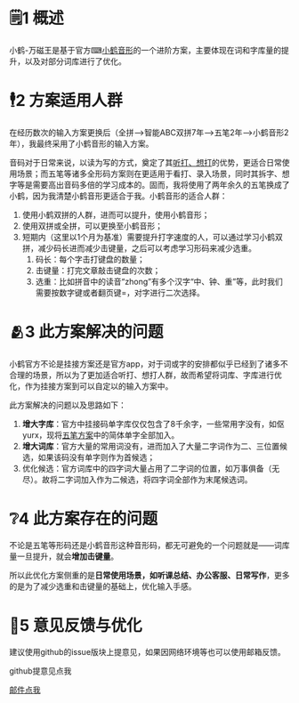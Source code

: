 # 🗒1 概述

小鹤-万磁王是基于官方⌨[小鹤音形](https://google.tigermed.net/url?sa=t&rct=j&q=&esrc=s&source=web&cd=&cad=rja&uact=8&ved=2ahUKEwil3faz5vCFAxVPi68BHQicAt8QFnoECBcQAQ&url=https%3A%2F%2Fflypy.com%2F&usg=AOvVaw3gBahnwrM4WIiTnS9C_eh9&opi=89978449)的一个进阶方案，主要体现在词和字库量的提升，以及对部分词库进行了优化。

# 🕴2 方案适用人群

在经历数次的输入方案更换后（全拼-->智能ABC双拼7年-->五笔2年-->小鹤音形2年），我最终采用了小鹤音形的输入方案。

音码对于日常来说，以读为写的方式，奠定了其<u>听打、想打</u>的优势，更适合日常使用场景；而五笔等诸多全形码方案则在更适用于看打、录入场景，同时其拆字、想字等是需要高出音码多倍的学习成本的。固而，我将使用了两年余久的五笔换成了小鹤，因为我清楚小鹤音形更适合于我。小鹤音形的适合人群：

1. 使用小鹤双拼的人群，进而可以提升，使用小鹤音形；
2. 使用双拼或全拼，可以更换至小鹤音形；
3. 短期内（这里以1个月为基准）需要提升打字速度的人，可以通过学习小鹤双拼，减少码长进而减少击键量，之后可以考虑学习形码来减少选重。
   1. 码长：每个字击打键盘的数量；
   2. 击键量：打完文章敲击键盘的次数；
   3. 选重：比如拼音中的读音“zhong”有多个汉字“中、钟、重”等，此时我们需要按数字键或者翻页键=，对字进行二次选择。



# 🫂3 此方案解决的问题

小鹤官方不论是挂接方案还是官方app，对于词或字的安排都似乎已经到了诸多不合理的场景，所以为了更加适合听打、想打人群，故而希望将词库、字库进行优化，作为挂接方案到可以自定以的输入方案中。

此方案解决的问题以及思路如下：

1. **增大字库**：官方中挂接码单字库仅仅包含了8千余字，一些常用字没有，如伛yurx，现将<u>五笔方案</u>中的简体单字全部加入。
2. **增大词库**：官方大量的常用词没有，进而加入了大量二字词作为二、三位置候选，如果该码没有单字则作为首候选；
3. 优化候选：官方词库中的四字词大量占用了二字词的位置，如万事俱备（无尽）。故将二字词加入作为二候选，将四字词全部作为末尾候选词。

# ❔4 此方案存在的问题

不论是五笔等形码还是小鹤音形这种音形码，都无可避免的一个问题就是——词库量一旦提升，就会**增加击键量**。

所以此优化方案侧重的是**日常使用场景，如听课总结、办公客服、日常写作**，更多的是为了减少选重和击键量的基础上，优化输入手感。

# 📧5 意见反馈与优化

建议使用github的issue版块上提意见，如果因网络环境等也可以使用邮箱反馈。

github提意见点我 

[邮件点我](mailto:tianzhongs@foxmail.com)

